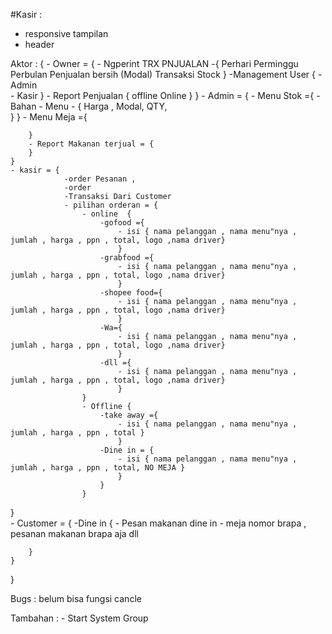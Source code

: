 #Kasir : 

- responsive tampilan
- header 

Aktor : {
	- Owner = {
        - Ngperint TRX PNJUALAN -{
            Perhari
            Perminggu
            Perbulan
            Penjualan bersih (Modal)
            Transaksi Stock
        }
        -Management User {
            - Admin            
            - Kasir
        }
        - Report Penjualan {
            offline 
            Online
        }
    }
	- Admin = {
        - Menu Stok ={
            - Bahan 
            - Menu - {
                Harga , Modal, QTY,  
            }
        } 
        - Menu Meja ={
            
        } 
        - Report Makanan terjual = {
        }
    }
	- kasir = {
                -order Pesanan , 
                -order 
                -Transaksi Dari Customer
                - pilihan orderan = {
                    - online  {
                        -gofood ={
                            - isi { nama pelanggan , nama menu"nya , jumlah , harga , ppn , total, logo ,nama driver}
                            }
                        -grabfood ={
                            - isi { nama pelanggan , nama menu"nya , jumlah , harga , ppn , total, logo ,nama driver}
                            }
                        -shopee food={
                            - isi { nama pelanggan , nama menu"nya , jumlah , harga , ppn , total, logo ,nama driver}
                            }
                        -Wa={
                            - isi { nama pelanggan , nama menu"nya , jumlah , harga , ppn , total, logo ,nama driver}
                            }
                        -dll ={
                            - isi { nama pelanggan , nama menu"nya , jumlah , harga , ppn , total, logo ,nama driver}
                            }
                    }
                    - Offline {
                        -take away ={
                            - isi { nama pelanggan , nama menu"nya , jumlah , harga , ppn , total }
                            }
                        -Dine in = {
                            - isi { nama pelanggan , nama menu"nya , jumlah , harga , ppn , total, NO MEJA }
                            }
                        }
                    }

}      
	- Customer = {
        -Dine in {
            - Pesan makanan dine in 
            - meja nomor brapa , pesanan makanan brapa aja dll 
             
        }
    } 
}

Bugs : 
      belum bisa fungsi cancle


Tambahan : - Start System Group